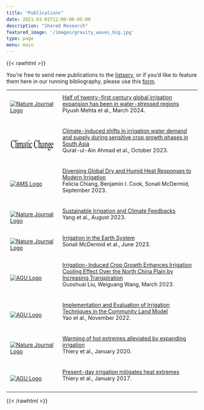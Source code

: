 ```yaml
---
title: "Publications"
date: 2021-03-01T12:00:00-05:00
description: "Shared Research"
featured_image: '/images/gravity_waves_big.jpg'
type: page
menu: main
---
```


{{< rawhtml >}}

<div>
    <p>You’re free to send new publications to the <a href="https://groups.google.com/g/irrigation-research">listserv</a>, or if you’d like to feature them here in our running bibliography, please use this <a href="https://docs.google.com/forms/d/e/1FAIpQLSc2bUqqXhLpvOTz_LVhPUY2cP_C9GSvPkbmIuOowUN8gmaybA/viewform?usp=sf_link">form</a>.</p>
    <table>
        <tr>
            <td style="padding:10px">
                <a href="https://www.nature.com/articles/s44221-024-00206-9"><img height="25px" style="min-width:50px" src="https://upload.wikimedia.org/wikipedia/commons/d/db/Nature_journal_logo.svg" alt="Nature Journal Logo"></a>
            </td>
            <td style="padding:10px">
                <a class="paper" href="https://www.nature.com/articles/s44221-024-00206-9">Half of twenty-first century global irrigation expansion has been in water-stressed regions</a><br>
                Piyush Mehta et al., March 2024.<br><br>
            </td>
        </tr>
        <tr>
            <td style="padding:10px">
                <a href="https://link.springer.com/article/10.1007/s10584-023-03629-7#change-history"><img height="45px" style="min-width:75px" src="climatic change logo.png" alt="AMS Logo"></a>
            </td>
            <td style="padding:10px">
                <a class="paper" href="https://link.springer.com/article/10.1007/s10584-023-03629-7#change-history">Climate-induced shifts in irrigation water demand and supply during sensitive crop growth phases in South Asia</a><br>
                Qurat-ul-Ain Ahmad et al., October 2023.<br><br>
            </td>
        </tr>
        <tr>
            <td style="padding:10px">
                <a href="https://doi.org/10.1175/EI-D-23-0006.1"><img height="45px" style="min-width:75px" src="https://www.ametsoc.org/themes/ametsoc-new/images/AMSlogoFull-web.png" alt="AMS Logo"></a>
            </td>
            <td style="padding:10px">
                <a class="paper" href="https://doi.org/10.1175/EI-D-23-0006.1">Diverging Global Dry and Humid Heat Responses to Modern Irrigation</a><br>
                Felicia Chiang, Benjamin I. Cook, Sonali McDermid, September 2023.<br><br>
            </td>
        </tr>
        <tr>
            <td style="padding:10px">
                <a href="https://www.nature.com/articles/s43016-023-00821-x"><img height="25px" style="min-width:50px" src="https://upload.wikimedia.org/wikipedia/commons/d/db/Nature_journal_logo.svg" alt="Nature Journal Logo"></a>
            </td>
            <td style="padding:10px">
                <a class="paper" href="https://www.nature.com/articles/s43016-023-00821-x">Sustainable Irrigation and Climate Feedbacks</a><br>
                Yang et al., August 2023.<br><br>
            </td>
        </tr>
        <tr>
            <td style="padding:10px">
                <a href="https://www.nature.com/articles/s43017-023-00438-5"><img height="25px" style="min-width:50px" src="https://upload.wikimedia.org/wikipedia/commons/d/db/Nature_journal_logo.svg" alt="Nature Journal Logo"></a>
            </td>
            <td style="padding:10px">
                <a class="paper" href="https://www.nature.com/articles/s43017-023-00438-5">Irrigation in the Earth System</a><br>
                Sonali McDermid et al., June 2023.<br><br>
            </td>
        </tr>
        <tr>
            <td style="padding:10px">
                <a href="https://agupubs.onlinelibrary.wiley.com/doi/full/10.1029/2022WR034142"><img height="25px" style="min-width:50px" src="https://warnercnr.colostate.edu/wp-content/uploads/sites/2/2022/06/AGU-logo.png" alt="AGU Logo"></a>
            </td>
            <td style="padding:10px">
                <a class="paper" href="https://agupubs.onlinelibrary.wiley.com/doi/full/10.1029/2022WR034142">Irrigation-Induced Crop Growth Enhances Irrigation Cooling Effect Over the North China Plain by Increasing Transpiration</a><br>
                Guoshuai Liu, Weiguang Wang, March 2023.<br><br>
            </td>
        </tr>
         <tr>
            <td style="padding:10px">
                <a href="https://agupubs.onlinelibrary.wiley.com/doi/full/10.1029/2022MS003074"><img height="25px" style="min-width:50px" src="https://warnercnr.colostate.edu/wp-content/uploads/sites/2/2022/06/AGU-logo.png" alt="AGU Logo"></a>
            </td>
            <td style="padding:10px">
                <a class="paper" href="https://agupubs.onlinelibrary.wiley.com/doi/full/10.1029/2022MS003074">Implementation and Evaluation of Irrigation Techniques in the Community Land Model</a><br>
                Yao et al., November 2022.<br><br>
            </td>
        </tr>
        <tr>
            <td style="padding:10px">
                <a href="https://www.nature.com/articles/s41467-019-14075-4"><img height="25px" style="min-width:50px" src="https://upload.wikimedia.org/wikipedia/commons/d/db/Nature_journal_logo.svg" alt="Nature Journal Logo"></a>
            </td>
            <td style="padding:10px">
                <a class="paper" href="https://www.nature.com/articles/s41467-019-14075-4">Warming of hot extremes alleviated by expanding irrigation</a><br>
                Thiery et al., January 2020.<br><br>
            </td>
        </tr>
        <tr>
            <td style="padding:10px">
                <a href="https://agupubs.onlinelibrary.wiley.com/doi/10.1002/2016jd025740"><img height="25px" style="min-width:50px" src="https://warnercnr.colostate.edu/wp-content/uploads/sites/2/2022/06/AGU-logo.png" alt="AGU Logo"></a>
            </td>
            <td style="padding:10px">
                <a class="paper" href="https://agupubs.onlinelibrary.wiley.com/doi/10.1002/2016jd025740">Present-day irrigation mitigates heat extremes</a><br>
                Thiery et al., January 2017.<br><br>
            </td>
        </tr>
    </table>
</div>
{{< /rawhtml >}}

<!--more-->

